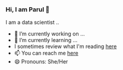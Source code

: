 ### Hi, I am Parul 👋


I am a data scientist ..

- 🔭 I’m currently working on ...
- 🌱 I’m currently learning ...
- I sometimes review what I'm reading [here](https://www.goodreads.com/user/show/21700166-parul)
- 📫 You can reach me [here](parul.pandey85@gmail.com)
- 😄 Pronouns: She/Her


